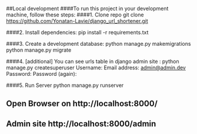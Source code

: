##Local development
####To run this project in your development machine, follow these steps:
####1. Clone repo
    git clone https://github.com/Yonatan-Lavie/django_url_shortener.git

####2. Install dependencies:
    pip install -r requirements.txt

####3. Create a development database:
    python manage.py makemigrations
    python manage.py migrate


####4. [additional] You can see urls table in django admin site :
    python manage.py createsuperuser 
    Username: <user-name>
    Email address: <admin@admin.dev>
    Password:
    Password (again):


####5. Run Server
    python manage.py runserver

## Open Browser on http://localhost:8000/

## Admin site http://localhost:8000/admin